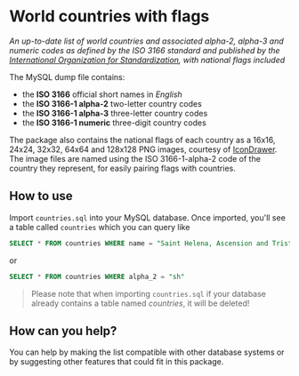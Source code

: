 # World countries with flags

*An up-to-date list of world countries and associated alpha-2, alpha-3 and numeric codes as defined by the ISO 3166 standard and published by the [International Organization for Standardization](https://www.iso.org/iso-3166-country-codes.html), with national flags included*

The MySQL dump file contains:

- the **ISO 3166** official short names in *English*
- the **ISO 3166-1 alpha-2** two-letter country codes
- the **ISO 3166-1 alpha-3** three-letter country codes
- the **ISO 3166-1 numeric** three-digit country codes

The package also contains the national flags of each country as a 16x16, 24x24, 32x32, 64x64 and 128x128 PNG images, courtesy of [IconDrawer](http://icondrawer.com/free.php). The image files are named using the ISO 3166-1-alpha-2 code of the country they represent, for easily pairing flags with countries.

## How to use

Import `countries.sql`  into your MySQL database. Once imported, you'll see a table called ```countries``` which you can query like

```sql
SELECT * FROM countries WHERE name = "Saint Helena, Ascension and Tristan Da Cunha"
```
or

```sql
SELECT * FROM countries WHERE alpha_2 = "sh"
```

> Please note that when importing `countries.sql` if your database already contains a table named *countries*, it will be deleted!

## How can you help?

You can help by making the list compatible with other database systems or by suggesting other features that could fit in this package.
